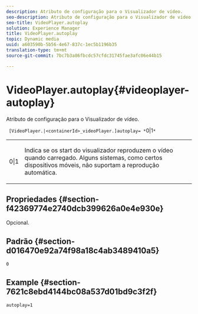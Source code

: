 ```yaml
---
description: Atributo de configuração para o Visualizador de vídeo.
seo-description: Atributo de configuração para o Visualizador de vídeo.
seo-title: VideoPlayer.autoplay
solution: Experience Manager
title: VideoPlayer.autoplay
topic: Dynamic media
uuid: a603590b-5b56-4e67-837c-1ec5b1196b35
translation-type: tm+mt
source-git-commit: 7bc7b3a86fbcdc57cfdc31745fae3afc06e44b15

---
```



# VideoPlayer.autoplay{#videoplayer-autoplay}

Atributo de configuração para o Visualizador de vídeo.

` [VideoPlayer.|<containerId>_videoPlayer.]autoplay= *`0|1`*`

<table id="table_C616483932C2482CA9794DDD7313FD7C"> 
 <tbody> 
  <tr> 
   <td colname="col1"> <p> <span class="codeph"> <span class="varname"> 0|1</span> </span> </p> </td> 
   <td colname="col2"> <p> Indica se os start do visualizador reproduzem o vídeo quando carregado. Alguns sistemas, como certos dispositivos móveis, não suportam a reprodução automática. </p> </td> 
  </tr> 
 </tbody> 
</table>

## Propriedades {#section-f42369774e2740dcb399626a0e4e930e}

Opcional.

## Padrão {#section-d016470e92a74f98a18c4ab3489410a5}

`0`

## Example {#section-7621c8ebd4144bc08a537d01bd9c3f2f}

```
autoplay=1
```

